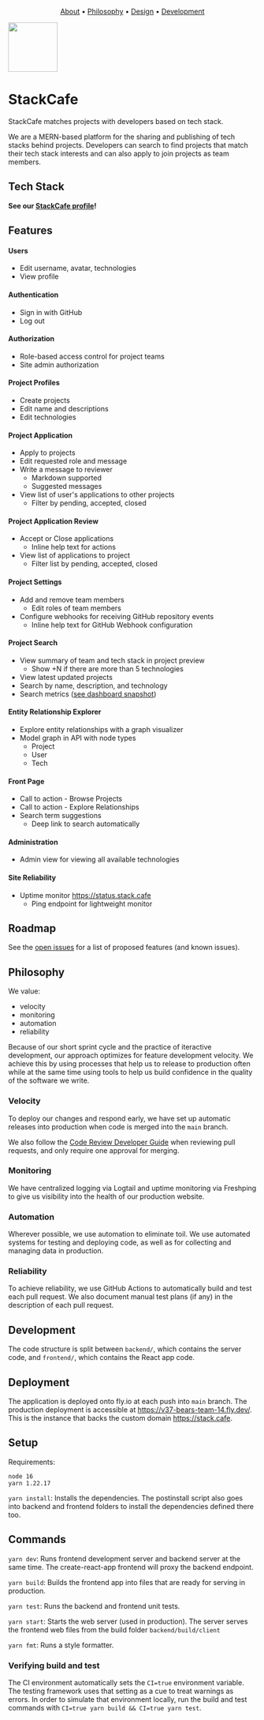 <p align="center">
  <a href="#stackcafe">About</a> •
  <a href="#philosophy">Philosophy</a> •
  <a href="./docs/DESIGN.md">Design</a> •
  <a href="#development">Development</a>
</p>

<img src="https://i.imgur.com/SrodzuF.png" height="100">

# StackCafe

StackCafe matches projects with developers based on tech stack.

We are a MERN-based platform for the sharing and publishing of
tech stacks behind projects. Developers can search to find projects
that match their tech stack interests and can also apply to
join projects as team members.

## Tech Stack

**See our [StackCafe profile](https://stack.cafe/projects/6217a785dc514a753b85730b)!**

## Features

#### Users
- Edit username, avatar, technologies
- View profile
#### Authentication
- Sign in with GitHub
- Log out
#### Authorization
- Role-based access control for project teams
- Site admin authorization
#### Project Profiles
- Create projects
- Edit name and descriptions
- Edit technologies
#### Project Application
- Apply to projects
- Edit requested role and message
- Write a message to reviewer
  - Markdown supported
  - Suggested messages
- View list of user's applications to other projects
  - Filter by pending, accepted, closed
#### Project Application Review
- Accept or Close applications
  - Inline help text for actions
- View list of applications to project
  - Filter list by pending, accepted, closed
#### Project Settings
- Add and remove team members
  - Edit roles of team members
- Configure webhooks for receiving GitHub repository events
  - Inline help text for GitHub Webhook configuration
#### Project Search
- View summary of team and tech stack in project preview
  - Show +N if there are more than 5 technologies
- View latest updated projects
- Search by name, description, and technology
- Search metrics ([see dashboard snapshot](https://snapshots.raintank.io/dashboard/snapshot/7Fl3U1Vi9CTm07P8KmJiSDO61SlxXarq))
#### Entity Relationship Explorer
- Explore entity relationships with a graph visualizer
- Model graph in API with node types
  - Project
  - User
  - Tech
#### Front Page
- Call to action - Browse Projects
- Call to action - Explore Relationships
- Search term suggestions
  - Deep link to search automatically
#### Administration
- Admin view for viewing all available technologies
#### Site Reliability
- Uptime monitor https://status.stack.cafe
  - Ping endpoint for lightweight monitor

## Roadmap

See the [open issues](https://github.com/chingu-voyages/v37-bears-team-14/issues) for a list of proposed features (and known issues).

## Philosophy

We value:
- velocity
- monitoring
- automation
- reliability

Because of our short sprint cycle and the practice of iteractive development,
our approach optimizes for feature development velocity.
We achieve this by using processes that help us to release to production often
while at the same time using tools to help us build confidence in the quality of the software we write.

### Velocity
To deploy our changes and respond early, we have set up automatic releases into production
when code is merged into the `main` branch.

We also follow the [Code Review Developer Guide](https://google.github.io/eng-practices/review/)
when reviewing pull requests, and only require one approval for merging.

### Monitoring
We have centralized logging via Logtail and uptime monitoring via Freshping to
give us visibility into the health of our production website.

### Automation
Wherever possible, we use automation to eliminate toil.
We use automated systems for testing and deploying code, as well
as for collecting and managing data in production.

### Reliability
To achieve reliability, we use GitHub Actions to automatically build and
test each pull request. We also document manual test plans (if any)
in the description of each pull request.

## Development

The code structure is split between `backend/`, which contains the server
code, and `frontend/`, which contains the React app code.

## Deployment

The application is deployed onto fly.io at each push into `main` branch.
The production deployment is accessible at https://v37-bears-team-14.fly.dev/.
This is the instance that backs the custom domain https://stack.cafe.

## Setup

Requirements:
```
node 16
yarn 1.22.17
```

`yarn install`: Installs the dependencies. The postinstall script also
goes into backend and frontend folders to install the dependencies defined
there too.

## Commands

`yarn dev`: Runs frontend development server and backend server at the
same time. The create-react-app frontend will proxy the backend endpoint.

`yarn build`: Builds the frontend app into files that are ready for
serving in production.

`yarn test`: Runs the backend and frontend unit tests.

`yarn start`: Starts the web server (used in production). The server
serves the frontend web files from the build folder `backend/build/client`

`yarn fmt`: Runs a style formatter.

### Verifying build and test

The CI environment automatically sets the `CI=true` environment variable.
The testing framework uses that setting as a cue to treat warnings as errors.
In order to simulate that environment locally, run the build and test
commands with `CI=true yarn build && CI=true yarn test`.
